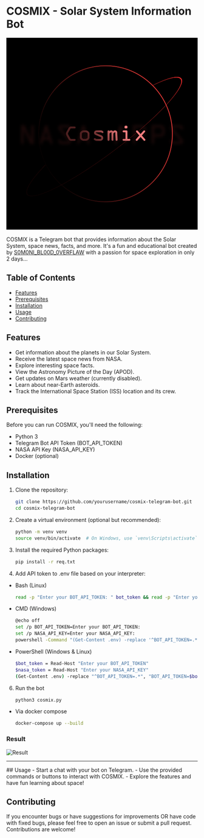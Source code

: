 # COSMIX - Solar System Information Bot
![LOGO](cosmix.png)

COSMIX is a Telegram bot that provides information about the Solar System, space news, facts, and more. It's a fun and educational bot created by [S0M0NI_BL00D_0VERFLAW]([https://t.me/anonimidin](https://www.spaceappschallenge.org/2023/find-a-team/s0m0ni_bl00d_0verfl0w/)) with a passion for space exploration in only 2 days...

## Table of Contents

- [Features](#features)
- [Prerequisites](#prerequisites)
- [Installation](#installation)
- [Usage](#usage)
- [Contributing](#contributing)

## Features

- Get information about the planets in our Solar System.
- Receive the latest space news from NASA.
- Explore interesting space facts.
- View the Astronomy Picture of the Day (APOD).
- Get updates on Mars weather (currently disabled).
- Learn about near-Earth asteroids.
- Track the International Space Station (ISS) location and its crew.

## Prerequisites

Before you can run COSMIX, you'll need the following:

- Python 3
- Telegram Bot API Token (BOT_API_TOKEN)
- NASA API Key (NASA_API_KEY)
- Docker (optional)

## Installation

1. Clone the repository:

   ```bash
   git clone https://github.com/yourusername/cosmix-telegram-bot.git
   cd cosmix-telegram-bot
   
2. Create a virtual environment (optional but recommended):

    ```bash
   python -m venv venv
   source venv/bin/activate  # On Windows, use `venv\Scripts\activate`

4. Install the required Python packages:

   ```bash
   pip install -r req.txt

5. Add API token to .env file based on your interpreter:
- Bash (Linux)

   ```bash
   read -p "Enter your BOT_API_TOKEN: " bot_token && read -p "Enter your NASA_API_KEY: " nasa_token && sed -i "s/BOT_API_TOKEN=.*/BOT_API_TOKEN=$bot_token/; s/NASA_API_KEY=.*/NASA_API_KEY=$nasa_token/" .env
   
- CMD (Windows)

  ```bash
  @echo off
  set /p BOT_API_TOKEN=Enter your BOT_API_TOKEN: 
  set /p NASA_API_KEY=Enter your NASA_API_KEY: 
  powershell -Command "(Get-Content .env) -replace '^BOT_API_TOKEN=.*', 'BOT_API_TOKEN=%BOT_API_TOKEN%' -replace '^NASA_API_KEY=.*', 'NASA_API_KEY=%NASA_API_KEY%' | Set-Content .env"

- PowerShell (Windows & Linux)

  ```bash
  $bot_token = Read-Host "Enter your BOT_API_TOKEN"
  $nasa_token = Read-Host "Enter your NASA_API_KEY"
  (Get-Content .env) -replace "^BOT_API_TOKEN=.*", "BOT_API_TOKEN=$bot_token" -replace "^NASA_API_KEY=.*", "NASA_API_KEY=$nasa_token" | Set-Content .env

6. Run the bot

   ```python
   python3 cosmix.py

- Via docker compose

  ```bash
  docker-compose up --build

### Result
  ![Result](image.png)
  <hr>
## Usage
- Start a chat with your bot on Telegram.
- Use the provided commands or buttons to interact with COSMIX.
- Explore the features and have fun learning about space!

## Contributing
If you encounter bugs or have suggestions for improvements OR have code with fixed bugs, please feel free to open an issue or submit a pull request. Contributions are welcome!
